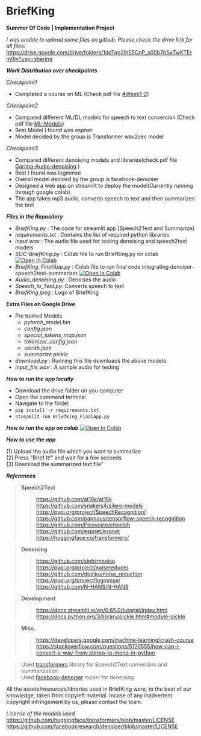 # BriefKing
**Summer Of Code | Implementation Project**  
  
*I was unable to upload some files on github. Please check the drive link for all files:*  
https://drive.google.com/drive/folders/1dpTqg2lhS5CnP_s00b7bSvTwKTErm0Iv?usp=sharing  

***Work Distribution over checkpoints***  

*Checkpoint1*  
 - Completed a course on ML (Check pdf file [#Week1-2](https://github.com/GarimaDewangan/BriefKing/blob/main/%23WEEK%201-2.pdf)) 
   
   
 *Checkpoint2*    
 - Compared different ML/DL models for speech to text conversion (Check pdf file [ML-Models]())  
 - Best Model I found was espnet
 - Model decided by the group is Transformer wav2vec model    
  
  
*Checkpoint3*
 - Compared different denoising models and libraries(check pdf file [Garima-Audio-denoising](https://github.com/GarimaDewangan/BriefKing/blob/main/Garima_Audio-denoising.pdf)  )
 - Best I found was logmmse
 - Overall model decided by the group is facebook-denoiser
 - Designed a web app on streamlit to deploy the model(Currently running through google colab)  
 - The app takes mp3 audio, converts speech to text and then summarizes the text  
  
    
***Files in the Repository***
 - *BriefKing.py* : The code for streamlit app [Speech2Text and Summarize]
 - *requirements.txt* : Contains the list of required python libraries
 - *input.wav* : The audio file used for testing denoising and speech2text models
 - *SOC-BriefKing.py* : Colab file to run BriefKing.py on colab [![Open In Colab](https://colab.research.google.com/assets/colab-badge.svg)](https://colab.research.google.com/drive/1AhWYmXGdHdvu8LbD6Fbe_2ivN_xFt9b9?usp=sharing)  
 - *BriefKing_FinalApp.py* : Colab file to run final code integrating denoiser-speech2text-summarizer [![Open In Colab](https://colab.research.google.com/assets/colab-badge.svg)](https://colab.research.google.com/drive/1fcO8QmGLq0t_mMVtIMgfBmRd_E3TETEU?usp=sharing)
 - *Audio_denoising.py* : Denoises the audio
 - *Speech_to_Text.py*: Converts speech to text  
 - *BriefKing.jpeg* : Logo of BriefKing  
   
 **Extra Files on Google Drive**
 - Pre trained Models  
    - *pytorch_model.bin*  
    - *config.json*  
    - *special_tokens_map.json*  
    - *tokenizer_config.json*  
    - *vocab.json*  
    - *summarize.pickle*
 - *download.py* : Running this file downloads the above models
 - *input_file.wav* : A sample audio for testing
 
 ***How to run the app locally***  
 
 - Download the drive folder on you computer  
 - Open the command terminal
 - Navigate to the folder
 - `pip install -r requirements.txt` 
 - `streamlit run BriefKing_FinalApp.py`   
  
***How to run the app on colab***
 [![Open In Colab](https://colab.research.google.com/assets/colab-badge.svg)](https://colab.research.google.com/drive/1fcO8QmGLq0t_mMVtIMgfBmRd_E3TETEU?usp=sharing)
  
***How to use the app***  

(1) Upload the audio file which you want to summarize  
(2) Press "Brief It!" and wait for a few seconds  
(3) Download the summarized text file"
 
 ***References*** 
 >**Speech2Text**  
 >> https://github.com/at16k/at16k  
 >> https://github.com/snakers4/silero-models  
 >> https://pypi.org/project/SpeechRecognition/  
 >> https://github.com/pannous/tensorflow-speech-recognition  
 >> https://github.com/Picovoice/cheetah  
 >> https://github.com/espnet/espnet
 >> https://huggingface.co/transformers/    


 >**Denoising**  
 >> https://github.com/xiph/rnnoise  
 >> https://pypi.org/project/noisereduce/  
 >> https://github.com/dodiku/noise_reduction  
 >> https://pypi.org/project/logmmse/  
 >> https://github.com/N-HANS/N-HANS  
  
 >**Development**  
 >> https://docs.streamlit.io/en/0.65.0/tutorial/index.html  
 >> https://docs.python.org/3/library/pickle.html#module-pickle  
  
 >**Misc.**
 >> https://developers.google.com/machine-learning/crash-course  
 >> https://stackoverflow.com/questions/5120555/how-can-i-convert-a-wav-from-stereo-to-mono-in-python
 
> Used [transformers](https://github.com/huggingface/transformers) library for Speech2Text conversion and summarization  
> Used [facebook-denoiser](https://github.com/facebookresearch/denoiser) model for denoising  

All the assets/resources/libraries used in BriefKing were, to the best of our knowledge, taken from copyleft material. Incase of any inadvertent copyright infringement by us, please contact the team.

 *License of the models used*  
  https://github.com/huggingface/transformers/blob/master/LICENSE  
  https://github.com/facebookresearch/denoiser/blob/master/LICENSE

